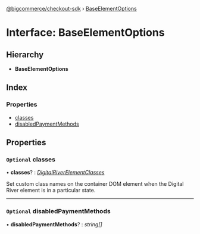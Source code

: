 [@bigcommerce/checkout-sdk](../README.md) › [BaseElementOptions](baseelementoptions.md)

# Interface: BaseElementOptions

## Hierarchy

* **BaseElementOptions**

## Index

### Properties

* [classes](baseelementoptions.md#optional-classes)
* [disabledPaymentMethods](baseelementoptions.md#optional-disabledpaymentmethods)

## Properties

### `Optional` classes

• **classes**? : *[DigitalRiverElementClasses](digitalriverelementclasses.md)*

Set custom class names on the container DOM element when the Digital River element is in a particular state.

___

### `Optional` disabledPaymentMethods

• **disabledPaymentMethods**? : *string[]*
